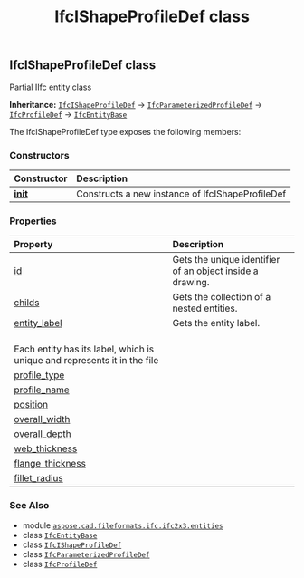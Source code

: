 ﻿---
title: IfcIShapeProfileDef class
second_title: Aspose.CAD for Python via .NET API References
description: 
type: docs
weight: 2790
url: /python-net/aspose.cad.fileformats.ifc.ifc2x3.entities/ifcishapeprofiledef/
is_root: false
---

## IfcIShapeProfileDef class

Partial IIfc entity class



**Inheritance:** [`IfcIShapeProfileDef`](/cad/python-net/aspose.cad.fileformats.ifc.ifc2x3.entities/ifcishapeprofiledef) → 
[`IfcParameterizedProfileDef`](/cad/python-net/aspose.cad.fileformats.ifc.ifc2x3.entities/ifcparameterizedprofiledef) → 
[`IfcProfileDef`](/cad/python-net/aspose.cad.fileformats.ifc.ifc2x3.entities/ifcprofiledef) → 
[`IfcEntityBase`](/cad/python-net/aspose.cad.fileformats.ifc/ifcentitybase)



The IfcIShapeProfileDef type exposes the following members:

### Constructors
| Constructor | Description |
| :- | :- |
| [__init__](/cad/python-net/aspose.cad.fileformats.ifc.ifc2x3.entities/ifcishapeprofiledef/__init__/#) | Constructs a new instance of IfcIShapeProfileDef |


### Properties
| Property | Description |
| :- | :- |
| [id](/cad/python-net/aspose.cad.fileformats.ifc.ifc2x3.entities/ifcishapeprofiledef/id) | Gets the unique identifier of an object inside a drawing. |
| [childs](/cad/python-net/aspose.cad.fileformats.ifc.ifc2x3.entities/ifcishapeprofiledef/childs) | Gets the collection of a nested entities. |
| [entity_label](/cad/python-net/aspose.cad.fileformats.ifc.ifc2x3.entities/ifcishapeprofiledef/entity_label) | Gets the entity label.<br/>Each entity has its label, which is unique and represents it in the file |
| [profile_type](/cad/python-net/aspose.cad.fileformats.ifc.ifc2x3.entities/ifcishapeprofiledef/profile_type) |  |
| [profile_name](/cad/python-net/aspose.cad.fileformats.ifc.ifc2x3.entities/ifcishapeprofiledef/profile_name) |  |
| [position](/cad/python-net/aspose.cad.fileformats.ifc.ifc2x3.entities/ifcishapeprofiledef/position) |  |
| [overall_width](/cad/python-net/aspose.cad.fileformats.ifc.ifc2x3.entities/ifcishapeprofiledef/overall_width) |  |
| [overall_depth](/cad/python-net/aspose.cad.fileformats.ifc.ifc2x3.entities/ifcishapeprofiledef/overall_depth) |  |
| [web_thickness](/cad/python-net/aspose.cad.fileformats.ifc.ifc2x3.entities/ifcishapeprofiledef/web_thickness) |  |
| [flange_thickness](/cad/python-net/aspose.cad.fileformats.ifc.ifc2x3.entities/ifcishapeprofiledef/flange_thickness) |  |
| [fillet_radius](/cad/python-net/aspose.cad.fileformats.ifc.ifc2x3.entities/ifcishapeprofiledef/fillet_radius) |  |



### See Also
* module [`aspose.cad.fileformats.ifc.ifc2x3.entities`](..)
* class [`IfcEntityBase`](/cad/python-net/aspose.cad.fileformats.ifc/ifcentitybase)
* class [`IfcIShapeProfileDef`](/cad/python-net/aspose.cad.fileformats.ifc.ifc2x3.entities/ifcishapeprofiledef)
* class [`IfcParameterizedProfileDef`](/cad/python-net/aspose.cad.fileformats.ifc.ifc2x3.entities/ifcparameterizedprofiledef)
* class [`IfcProfileDef`](/cad/python-net/aspose.cad.fileformats.ifc.ifc2x3.entities/ifcprofiledef)
